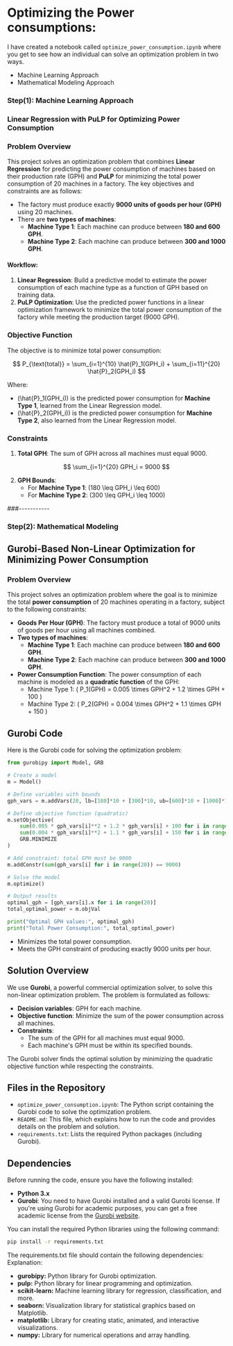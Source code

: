 
# Optimizing the Power consumptions:

I have created a notebook called `optimize_power_consumption.ipynb` where you get to see how an individual can solve an optimization problem in two ways.
- Machine Learning Approach
- Mathematical Modeling Approach
### Step(1): Machine Learning Approach
### Linear Regression with PuLP for Optimizing Power Consumption

### Problem Overview

This project solves an optimization problem that combines **Linear Regression** for predicting the power consumption of machines based on their production rate (GPH) and **PuLP** for minimizing the total power consumption of 20 machines in a factory. The key objectives and constraints are as follows:

- The factory must produce exactly **9000 units of goods per hour (GPH)** using 20 machines.
- There are **two types of machines**:
  - **Machine Type 1**: Each machine can produce between **180 and 600 GPH**.
  - **Machine Type 2**: Each machine can produce between **300 and 1000 GPH**.
  
#### Workflow:
1. **Linear Regression**: Build a predictive model to estimate the power consumption of each machine type as a function of GPH based on training data.
2. **PuLP Optimization**: Use the predicted power functions in a linear optimization framework to minimize the total power consumption of the factory while meeting the production target (9000 GPH).

### Objective Function

The objective is to minimize total power consumption:

$$
P_{\text{total}} = \sum_{i=1}^{10} \hat{P}_1(GPH_i) + \sum_{i=11}^{20} \hat{P}_2(GPH_i)
$$

Where:
- \(\hat{P}_1(GPH_i)\) is the predicted power consumption for **Machine Type 1**, learned from the Linear Regression model.
- \(\hat{P}_2(GPH_i)\) is the predicted power consumption for **Machine Type 2**, also learned from the Linear Regression model.

### Constraints

1. **Total GPH**: The sum of GPH across all machines must equal 9000.

$$
\sum_{i=1}^{20} GPH_i = 9000
$$

2. **GPH Bounds**:
   - For **Machine Type 1**: \(180 \leq GPH_i \leq 600\)
   - For **Machine Type 2**: \(300 \leq GPH_i \leq 1000\)

###-----------
### Step(2): Mathematical Modeling 

## Gurobi-Based Non-Linear Optimization for Minimizing Power Consumption

### Problem Overview

This project solves an optimization problem where the goal is to minimize the total **power consumption** of 20 machines operating in a factory, subject to the following constraints:
- **Goods Per Hour (GPH)**: The factory must produce a total of 9000 units of goods per hour using all machines combined.
- **Two types of machines**:
  - **Machine Type 1**: Each machine can produce between **180 and 600 GPH**.
  - **Machine Type 2**: Each machine can produce between **300 and 1000 GPH**.
- **Power Consumption Function**: The power consumption of each machine is modeled as a **quadratic function** of the GPH:
  - Machine Type 1: \( P_1(GPH) = 0.005 \times GPH^2 + 1.2 \times GPH + 100 \)
  - Machine Type 2: \( P_2(GPH) = 0.004 \times GPH^2 + 1.1 \times GPH + 150 \)

## Gurobi Code

Here is the Gurobi code for solving the optimization problem:

```python
from gurobipy import Model, GRB

# Create a model
m = Model()

# Define variables with bounds
gph_vars = m.addVars(20, lb=[180]*10 + [300]*10, ub=[600]*10 + [1000]*10, name="gph")

# Define objective function (quadratic)
m.setObjective(
    sum(0.005 * gph_vars[i]**2 + 1.2 * gph_vars[i] + 100 for i in range(10)) +
    sum(0.004 * gph_vars[i]**2 + 1.1 * gph_vars[i] + 150 for i in range(10, 20)),
    GRB.MINIMIZE
)

# Add constraint: total GPH must be 9000
m.addConstr(sum(gph_vars[i] for i in range(20)) == 9000)

# Solve the model
m.optimize()

# Output results
optimal_gph = [gph_vars[i].x for i in range(20)]
total_optimal_power = m.objVal

print("Optimal GPH values:", optimal_gph)
print("Total Power Consumption:", total_optimal_power)
```

- Minimizes the total power consumption.
- Meets the GPH constraint of producing exactly 9000 units per hour.

## Solution Overview

We use **Gurobi**, a powerful commercial optimization solver, to solve this non-linear optimization problem. The problem is formulated as follows:

- **Decision variables**: GPH for each machine.
- **Objective function**: Minimize the sum of the power consumption across all machines.
- **Constraints**:
  - The sum of the GPH for all machines must equal 9000.
  - Each machine's GPH must be within its specified bounds.

The Gurobi solver finds the optimal solution by minimizing the quadratic objective function while respecting the constraints.

## Files in the Repository

- `optimize_power_consumption.ipynb`: The Python script containing the Gurobi code to solve the optimization problem.
- `README.md`: This file, which explains how to run the code and provides details on the problem and solution.
- `requirements.txt`: Lists the required Python packages (including Gurobi).

## Dependencies

Before running the code, ensure you have the following installed:

- **Python 3.x**
- **Gurobi**: You need to have Gurobi installed and a valid Gurobi license. If you're using Gurobi for academic purposes, you can get a free academic license from the [Gurobi website](https://www.gurobi.com).

You can install the required Python libraries using the following command:

```bash
pip install -r requirements.txt
```
The requirements.txt file should contain the following dependencies:
Explanation:
- **gurobipy:** Python library for Gurobi optimization.
- **pulp:** Python library for linear programming and optimization.
- **scikit-learn:** Machine learning library for regression, classification, and more.
- **seaborn:** Visualization library for statistical graphics based on Matplotlib.
- **matplotlib:** Library for creating static, animated, and interactive visualizations.
- **numpy:** Library for numerical operations and array handling.
